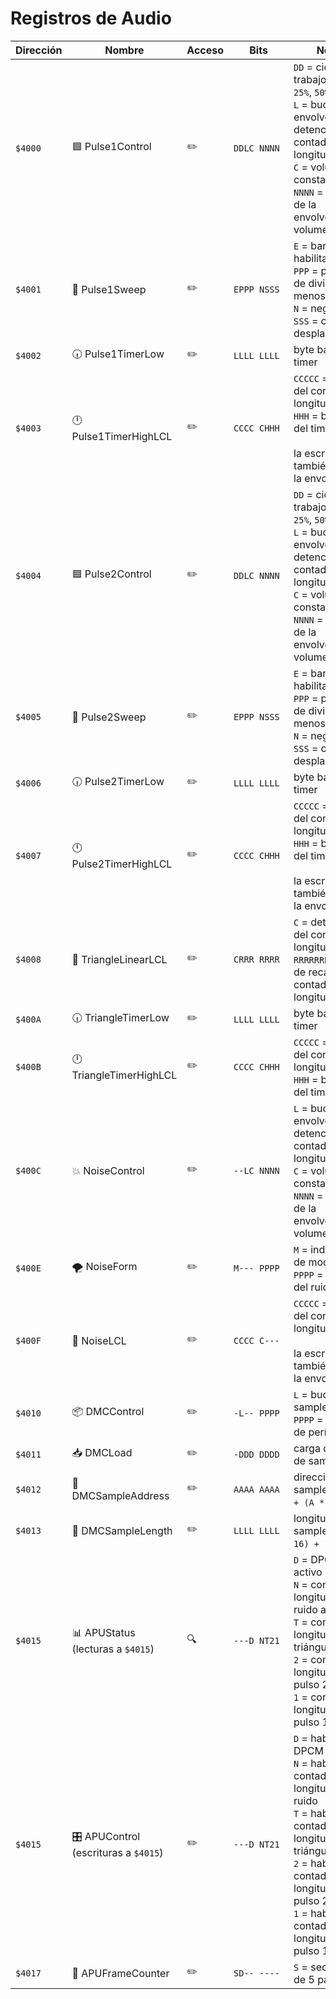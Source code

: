 # Registros de Audio

| Dirección | <div style="min-width:110px">Nombre</div> | <div style="min-width:50px">Acceso</div> | <div style="min-width:80px">Bits</div> | Notas                                                                                                                                                                                                                                    |
| --------- | ----------------------------------------- | ---------------------------------------- | -------------------------------------- | ---------------------------------------------------------------------------------------------------------------------------------------------------------------------------------------------------------------------------------------- |
| `$4000`   | 🟦 Pulse1Control                          | ✏️                                       | `DDLC NNNN`                            | `DD` = ciclo de trabajo (`12.5%`, `25%`, `50%`, `75%`)<br />`L` = bucle de la envolvente / detención del contador de longitud<br />`C` = volumen constante<br />`NNNN` = período de la envolvente / volumen                              |
| `$4001`   | 🧹 Pulse1Sweep                            | ✏️                                       | `EPPP NSSS`                            | `E` = barrido habilitado<br />`PPP` = período de divisor menos uno<br />`N` = negativo<br />`SSS` = conteo de desplazamiento                                                                                                             |
| `$4002`   | 🕡 Pulse1TimerLow                         | ✏️                                       | `LLLL LLLL`                            | byte bajo del timer                                                                                                                                                                                                                      |
| `$4003`   | 🕛 Pulse1TimerHighLCL                     | ✏️                                       | `CCCC CHHH`                            | `CCCCC` = carga del contador de longitud<br />`HHH` = byte alto del timer<br /><br />la escritura también inicia la envolvente                                                                                                           |
| `$4004`   | 🟦 Pulse2Control                          | ✏️                                       | `DDLC NNNN`                            | `DD` = ciclo de trabajo (`12.5%`, `25%`, `50%`, `75%`)<br />`L` = bucle de la envolvente / detención del contador de longitud<br />`C` = volumen constante<br />`NNNN` = período de la envolvente / volumen                              |
| `$4005`   | 🧹 Pulse2Sweep                            | ✏️                                       | `EPPP NSSS`                            | `E` = barrido habilitado<br />`PPP` = período de divisor menos uno<br />`N` = negativo<br />`SSS` = conteo de desplazamiento                                                                                                             |
| `$4006`   | 🕡 Pulse2TimerLow                         | ✏️                                       | `LLLL LLLL`                            | byte bajo del timer                                                                                                                                                                                                                      |
| `$4007`   | 🕛 Pulse2TimerHighLCL                     | ✏️                                       | `CCCC CHHH`                            | `CCCCC` = carga del contador de longitud<br />`HHH` = byte alto del timer<br /><br />la escritura también inicia la envolvente                                                                                                           |
| `$4008`   | 📏 TriangleLinearLCL                      | ✏️                                       | `CRRR RRRR`                            | `C` = detención del contador de longitud<br />`RRRRRRR` = valor de recarga del contador de longitud lineal                                                                                                                               |
| `$400A`   | 🕡 TriangleTimerLow                       | ✏️                                       | `LLLL LLLL`                            | byte bajo del timer                                                                                                                                                                                                                      |
| `$400B`   | 🕛 TriangleTimerHighLCL                   | ✏️                                       | `CCCC CHHH`                            | `CCCCC` = carga del contador de longitud<br />`HHH` = byte alto del timer                                                                                                                                                                |
| `$400C`   | 💥 NoiseControl                           | ✏️                                       | `--LC NNNN`                            | `L` = bucle de la envolvente / detención del contador de longitud<br />`C` = volumen constante<br />`NNNN` = período de la envolvente / volumen                                                                                          |
| `$400E`   | 🌪️ NoiseForm                              | ✏️                                       | `M--- PPPP`                            | `M` = indicador de modo<br />`PPPP` = período del ruido                                                                                                                                                                                  |
| `$400F`   | 📏 NoiseLCL                               | ✏️                                       | `CCCC C---`                            | `CCCCC` = carga del contador de longitud<br /><br />la escritura también inicia la envolvente                                                                                                                                            |
| `$4010`   | 📦 DMCControl                             | ✏️                                       | `-L-- PPPP`                            | `L` = bucle de sample<br />`PPPP` = índice de período                                                                                                                                                                                    |
| `$4011`   | 📥 DMCLoad                                | ✏️                                       | `-DDD DDDD`                            | carga directa de sample                                                                                                                                                                                                                  |
| `$4012`   | 🐏 DMCSampleAddress                       | ✏️                                       | `AAAA AAAA`                            | dirección de sample (`$C000 + (A * 64)`)                                                                                                                                                                                                 |
| `$4013`   | 📐 DMCSampleLength                        | ✏️                                       | `LLLL LLLL`                            | longitud de sample (`(L * 16) + 1`)                                                                                                                                                                                                      |
| `$4015`   | 📊 APUStatus<br />(lecturas a `$4015`)    | 🔍                                       | `---D NT21`                            | `D` = DPCM activo<br />`N` = contador de longitud de ruido activo<br />`T` = contador de longitud de triángulo activo<br />`2` = contador de longitud de pulso 2 activo<br />`1` = contador de longitud de pulso 1 activo                |
| `$4015`   | 🎛️ APUControl<br />(escrituras a `$4015`) | ✏️                                       | `---D NT21`                            | `D` = habilitar DPCM<br />`N` = habilitar contador de longitud de ruido<br />`T` = habilitar contador de longitud de triángulo<br />`2` = habilitar contador de longitud de pulso 2<br />`1` = habilitar contador de longitud de pulso 1 |
| `$4017`   | 🧮 APUFrameCounter                        | ✏️                                       | `SD-- ----`                            | `S` = secuencia de 5 pasos                                                                                                                                                                                                               |
